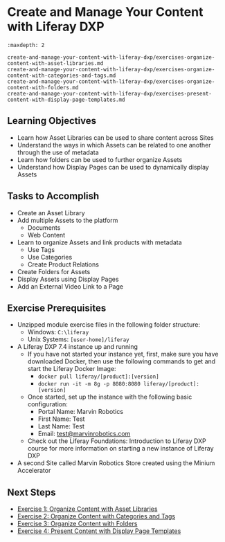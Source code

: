 # Create and Manage Your Content with Liferay DXP 

```{toctree}
:maxdepth: 2

create-and-manage-your-content-with-liferay-dxp/exercises-organize-content-with-asset-libraries.md
create-and-manage-your-content-with-liferay-dxp/exercises-organize-content-with-categories-and-tags.md
create-and-manage-your-content-with-liferay-dxp/exercises-organize-content-with-folders.md
create-and-manage-your-content-with-liferay-dxp/exercises-present-content-with-display-page-templates.md
```

## Learning Objectives

* Learn how Asset Libraries can be used to share content across Sites
* Understand the ways in which Assets can be related to one another through the use of metadata
* Learn how folders can be used to further organize Assets
* Understand how Display Pages can be used to dynamically display Assets

## Tasks to Accomplish

* Create an Asset Library
* Add multiple Assets to the platform
    - Documents
    - Web Content
* Learn to organize Assets and link products with metadata
    - Use Tags
    - Use Categories
    - Create Product Relations 
* Create Folders for Assets
* Display Assets using Display Pages
* Add an External Video Link to a Page

## Exercise Prerequisites

* Unzipped module exercise files in the following folder structure:
	* Windows: `C:\liferay`
	* Unix Systems: `[user-home]/liferay`
* A Liferay DXP 7.4 instance up and running
    - If you have not started your instance yet, first, make sure you have downloaded Docker, then use the following commands to get and start the Liferay Docker Image: 
        * `docker pull liferay/[product]:[version]`
        * `docker run -it -m 8g -p 8080:8080 liferay/[product]:[version]`
    - Once started, set up the instance with the following basic configuration:
        * Portal Name: Marvin Robotics
        * First Name: Test
        * Last Name: Test
        * Email: test@marvinrobotics.com
    - Check out the Liferay Foundations: Introduction to Liferay DXP course for more information on starting a new instance of Liferay DXP
* A second Site called Marvin Robotics Store created using the Minium Accelerator

## Next Steps

* [Exercise 1: Organize Content with Asset Libraries](./create-and-manage-your-content-with-liferay-dxp/exercises-organize-content-with-asset-libraries.md) 
* [Exercise 2: Organize Content with Categories and Tags](./create-and-manage-your-content-with-liferay-dxp/exercises-organize-content-with-categories-and-tags.md) 
* [Exercise 3: Organize Content with Folders](./create-and-manage-your-content-with-liferay-dxp/exercises-organize-content-with-folders.md) 
* [Exercise 4: Present Content with Display Page Templates](./create-and-manage-your-content-with-liferay-dxp/exercises-present-content-with-display-page-templates.md) 
